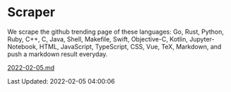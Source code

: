 # Scraper

We scrape the github trending page of these languages: Go, Rust, Python, Ruby, C++, C, Java, Shell, Makefile, Swift, Objective-C, Kotlin, Jupyter-Notebook, HTML, JavaScript, TypeScript, CSS, Vue, TeX, Markdown, and push a markdown result everyday.

[2022-02-05.md](https://github.com/yangwenmai/github-trending-backup/blob/master/2022-02-05.md)

Last Updated: 2022-02-05 04:00:06
